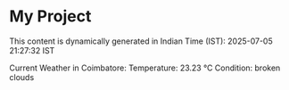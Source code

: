 # My Project

This content is dynamically generated in Indian Time (IST): 2025-07-05 21:27:32 IST


Current Weather in Coimbatore:
Temperature: 23.23 °C
Condition: broken clouds

